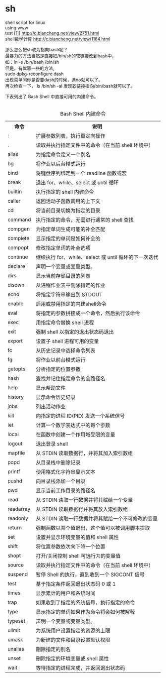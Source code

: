# sh
shell script for linux <br/>
using www <br/>
test [[]] http://c.biancheng.net/view/2751.html<br/>
shell数学计算 http://c.biancheng.net/view/1164.html<br/>

那么怎么把sh改为指向bash呢？<br/>
最暴力的方法当然是直接把/bin/sh的软链接改到bash中，<br/>
如：ln -s /bin/bash /bin/sh<br/>
但是，有优雅一些的方法,<br/>
sudo dpkg-reconfigure dash<br/>
出现菜单问你是否要dash的时候，选no就可以了。<br/>
再次检查一下， ls /bin/sh -al 发现软链接指向/bin/bash就可以了。 <br/>



下表列出了 Bash Shell 中直接可用的内建命令。<br />
<br />
<table>
<caption>
Bash Shell 内建命令</caption>
<tbody>
<tr>
<th>
命令</th>
<th>
说明</th>
</tr>
<tr>
<td>
:</td>
<td>
扩展参数列表，执行重定向操作</td>
</tr>
<tr>
<td>
.</td>
<td>
读取并执行指定文件中的命令（在当前 shell 环境中）</td>
</tr>
<tr>
<td>
alias</td>
<td>
为指定命令定义一个别名</td>
</tr>
<tr>
<td>
bg</td>
<td>
将作业以后台模式运行</td>
</tr>
<tr>
<td>
bind</td>
<td>
将键盘序列绑定到一个 readline 函数或宏</td>
</tr>
<tr>
<td>
break</td>
<td>
退出 for、while、select 或 until 循环</td>
</tr>
<tr>
<td>
builtin</td>
<td>
执行指定的 shell 内建命令</td>
</tr>
<tr>
<td>
caller</td>
<td>
返回活动子函数调用的上下文</td>
</tr>
<tr>
<td>
cd</td>
<td>
将当前目录切换为指定的目录</td>
</tr>
<tr>
<td>
command</td>
<td>
执行指定的命令，无需进行通常的 shell 查找</td>
</tr>
<tr>
<td>
compgen</td>
<td>
为指定单词生成可能的补全匹配</td>
</tr>
<tr>
<td>
complete</td>
<td>
显示指定的单词是如何补全的</td>
</tr>
<tr>
<td>
compopt</td>
<td>
修改指定单词的补全选项</td>
</tr>
<tr>
<td>
continue</td>
<td>
继续执行 for、while、select 或 until 循环的下一次迭代</td>
</tr>
<tr>
<td>
declare</td>
<td>
声明一个变量或变量类型。</td>
</tr>
<tr>
<td>
dirs</td>
<td>
显示当前存储目录的列表</td>
</tr>
<tr>
<td>
disown</td>
<td>
从进程作业表中刪除指定的作业</td>
</tr>
<tr>
<td>
echo</td>
<td>
将指定字符串输出到 STDOUT</td>
</tr>
<tr>
<td>
enable</td>
<td>
启用或禁用指定的内建shell命令</td>
</tr>
<tr>
<td>
eval</td>
<td>
将指定的参数拼接成一个命令，然后执行该命令</td>
</tr>
<tr>
<td>
exec</td>
<td>
用指定命令替换 shell 进程</td>
</tr>
<tr>
<td>
exit</td>
<td>
强制 shell 以指定的退出状态码退出</td>
</tr>
<tr>
<td>
export</td>
<td>
设置子 shell 进程可用的变量</td>
</tr>
<tr>
<td>
fc</td>
<td>
从历史记录中选择命令列表</td>
</tr>
<tr>
<td>
fg</td>
<td>
将作业以前台模式运行</td>
</tr>
<tr>
<td>
getopts</td>
<td>
分析指定的位置参数</td>
</tr>
<tr>
<td>
hash</td>
<td>
查找并记住指定命令的全路径名</td>
</tr>
<tr>
<td>
help</td>
<td>
显示帮助文件</td>
</tr>
<tr>
<td>
history</td>
<td>
显示命令历史记录</td>
</tr>
<tr>
<td>
jobs</td>
<td>
列出活动作业</td>
</tr>
<tr>
<td>
kill</td>
<td>
向指定的进程 ID(PID) 发送一个系统信号</td>
</tr>
<tr>
<td>
let</td>
<td>
计算一个数学表达式中的每个参数</td>
</tr>
<tr>
<td>
local</td>
<td>
在函数中创建一个作用域受限的变量</td>
</tr>
<tr>
<td>
logout</td>
<td>
退出登录 shell</td>
</tr>
<tr>
<td>
mapfile</td>
<td>
从 STDIN 读取数据行，并将其加入索引数组</td>
</tr>
<tr>
<td>
popd</td>
<td>
从目录栈中删除记录</td>
</tr>
<tr>
<td>
printf</td>
<td>
使用格式化字符串显示文本</td>
</tr>
<tr>
<td>
pushd</td>
<td>
向目录栈添加一个目录</td>
</tr>
<tr>
<td>
pwd</td>
<td>
显示当前工作目录的路径名</td>
</tr>
<tr>
<td>
read</td>
<td>
从 STDIN 读取一行数据并将其赋给一个变量</td>
</tr>
<tr>
<td>
readarray</td>
<td>
从 STDIN 读取数据行并将其放入索引数组</td>
</tr>
<tr>
<td>
readonly</td>
<td>
从 STDIN 读取一行数据并将其赋给一个不可修改的变量</td>
</tr>
<tr>
<td>
return</td>
<td>
强制函数以某个值退出，这个值可以被调用脚本提取</td>
</tr>
<tr>
<td>
set</td>
<td>
设置并显示环境变量的值和 shell 属性</td>
</tr>
<tr>
<td>
shift</td>
<td>
将位置参数依次向下降一个位置</td>
</tr>
<tr>
<td>
shopt</td>
<td>
打开/关闭控制 shell 可选行为的变量值</td>
</tr>
<tr>
<td>
source</td>
<td>
读取并执行指定文件中的命令（在当前 shell 环境中）</td>
</tr>
<tr>
<td>
suspend</td>
<td>
暂停 Shell 的执行，直到收到一个 SIGCONT 信号</td>
</tr>
<tr>
<td>
test</td>
<td>
基于指定条件返回退出状态码 0 或 1</td>
</tr>
<tr>
<td>
times</td>
<td>
显示累计的用户和系统时间</td>
</tr>
<tr>
<td>
trap</td>
<td>
如果收到了指定的系统信号，执行指定的命令</td>
</tr>
<tr>
<td>
type</td>
<td>
显示指定的单词如果作为命令将会如何被解释</td>
</tr>
<tr>
<td>
typeset</td>
<td>
声明一个变量或变量类型。</td>
</tr>
<tr>
<td>
ulimit</td>
<td>
为系统用户设置指定的资源的上限</td>
</tr>
<tr>
<td>
umask</td>
<td>
为新建的文件和目录设置默认权限</td>
</tr>
<tr>
<td>
unalias</td>
<td>
刪除指定的别名</td>
</tr>
<tr>
<td>
unset</td>
<td>
刪除指定的环境变量或 shell 属性</td>
</tr>
<tr>
<td>
wait</td>
<td>
等待指定的进程完成，并返回退出状态码</td>
</tr>
</tbody>
</table>
<br />